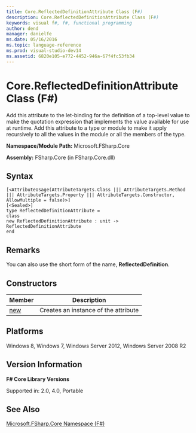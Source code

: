 ```yaml
---
title: Core.ReflectedDefinitionAttribute Class (F#)
description: Core.ReflectedDefinitionAttribute Class (F#)
keywords: visual f#, f#, functional programming
author: dend
manager: danielfe
ms.date: 05/16/2016
ms.topic: language-reference
ms.prod: visual-studio-dev14
ms.assetid: 6820e105-e772-4452-946a-67f4fc53fb34 
---
```


# Core.ReflectedDefinitionAttribute Class (F#)

Add this attribute to the let-binding for the definition of a top-level value to make the quotation expression that implements the value available for use at runtime. Add this attribute to a type or module to make it apply recursively to all the values in the module or all the members of the type.

**Namespace/Module Path:** Microsoft.FSharp.Core

**Assembly:** FSharp.Core (in FSharp.Core.dll)


## Syntax

```
[<AttributeUsage(AttributeTargets.Class ||| AttributeTargets.Method ||| AttributeTargets.Property ||| AttributeTargets.Constructor, AllowMultiple = false)>]
[<Sealed>]
type ReflectedDefinitionAttribute =
class
new ReflectedDefinitionAttribute : unit -> ReflectedDefinitionAttribute
end
```

## Remarks
You can also use the short form of the name, **ReflectedDefinition**.


## Constructors


|Member|Description|
|------|-----------|
|[new](https://msdn.microsoft.com/library/36354705-c302-4452-91f0-1d39c3b49114)|Creates an instance of the attribute|

## Platforms
Windows 8, Windows 7, Windows Server 2012, Windows Server 2008 R2


## Version Information
**F# Core Library Versions**

Supported in: 2.0, 4.0, Portable




## See Also
[Microsoft.FSharp.Core Namespace &#40;F&#35;&#41;](Microsoft.FSharp.Core-Namespace-%5BFSharp%5D.md)

